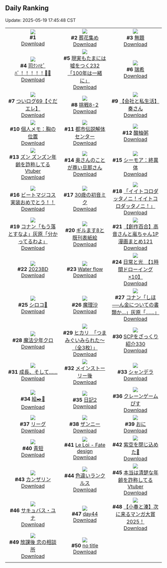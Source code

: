 ## Daily Ranking
Update: 2025-05-19 17:45:48 CST

|      |      |      |
| :----: | :----: | :----: |
| ![](https://s.pximg.net/common/images/limit_unviewable_s.png)<br>**#1** [](https://www.pixiv.net/artworks/130547998)<br>[Download](https://s.pximg.net/common/images/limit_unviewable_s.png) | ![](https://i.pixiv.re/c/240x480/img-master/img/2025/05/18/00/00/14/130519992_p0_master1200.jpg)<br>**#2** [葬花集め](https://www.pixiv.net/artworks/130519992)<br>[Download](https://i.pixiv.re/img-original/img/2025/05/18/00/00/14/130519992_p0.jpg) | ![](https://i.pixiv.re/c/240x480/img-master/img/2025/05/17/23/12/53/130517940_p0_master1200.jpg)<br>**#3** [無題](https://www.pixiv.net/artworks/130517940)<br>[Download](https://i.pixiv.re/img-original/img/2025/05/17/23/12/53/130517940_p0.png) |
| ![](https://i.pixiv.re/c/240x480/img-master/img/2025/05/17/00/05/52/130481166_p0_master1200.jpg)<br>**#4** [司ｸﾝﾊﾋﾟﾊﾞ！！！！！🎂🎉](https://www.pixiv.net/artworks/130481166)<br>[Download](https://i.pixiv.re/img-original/img/2025/05/17/00/05/52/130481166_p0.jpg) | ![](https://i.pixiv.re/c/240x480/img-master/img/2025/05/18/18/00/37/130547102_p0_master1200.jpg)<br>**#5** [現実もたまには嘘をつく232「100年は一緒に」](https://www.pixiv.net/artworks/130547102)<br>[Download](https://i.pixiv.re/img-original/img/2025/05/18/18/00/37/130547102_p0.jpg) | ![](https://i.pixiv.re/c/240x480/img-master/img/2025/05/17/00/30/03/130482185_p0_master1200.jpg)<br>**#6** [瑞希](https://www.pixiv.net/artworks/130482185)<br>[Download](https://i.pixiv.re/img-original/img/2025/05/17/00/30/03/130482185_p0.jpg) |
| ![](https://i.pixiv.re/c/240x480/img-master/img/2025/05/17/17/01/09/130503358_p0_master1200.jpg)<br>**#7** [ついログ69【ぐだエレ】](https://www.pixiv.net/artworks/130503358)<br>[Download](https://i.pixiv.re/img-original/img/2025/05/17/17/01/09/130503358_p0.jpg) | ![](https://i.pixiv.re/c/240x480/img-master/img/2025/05/17/13/00/42/130497201_p0_master1200.jpg)<br>**#8** [挑戦8-2](https://www.pixiv.net/artworks/130497201)<br>[Download](https://i.pixiv.re/img-original/img/2025/05/17/13/00/42/130497201_p0.png) | ![](https://i.pixiv.re/c/240x480/img-master/img/2025/05/17/12/00/13/130495476_p0_master1200.jpg)<br>**#9** [【会社と私生活】奏さん](https://www.pixiv.net/artworks/130495476)<br>[Download](https://i.pixiv.re/img-original/img/2025/05/17/12/00/13/130495476_p0.jpg) |
| ![](https://i.pixiv.re/c/240x480/img-master/img/2025/05/17/06/00/03/130488664_p0_master1200.jpg)<br>**#10** [個人メモ：胸の位置](https://www.pixiv.net/artworks/130488664)<br>[Download](https://i.pixiv.re/img-original/img/2025/05/17/06/00/03/130488664_p0.jpg) | ![](https://i.pixiv.re/c/240x480/img-master/img/2025/05/17/00/00/09/130480509_p0_master1200.jpg)<br>**#11** [都市伝説解体センター](https://www.pixiv.net/artworks/130480509)<br>[Download](https://i.pixiv.re/img-original/img/2025/05/17/00/00/09/130480509_p0.png) | ![](https://i.pixiv.re/c/240x480/img-master/img/2025/05/17/16/11/33/130501995_p0_master1200.jpg)<br>**#12** [酸柚粥](https://www.pixiv.net/artworks/130501995)<br>[Download](https://i.pixiv.re/img-original/img/2025/05/17/16/11/33/130501995_p0.jpg) |
| ![](https://i.pixiv.re/c/240x480/img-master/img/2025/05/17/21/11/16/130512704_p0_master1200.jpg)<br>**#13** [ズン ズンズン年齢を詐称してるVtuber](https://www.pixiv.net/artworks/130512704)<br>[Download](https://i.pixiv.re/img-original/img/2025/05/17/21/11/16/130512704_p0.png) | ![](https://i.pixiv.re/c/240x480/img-master/img/2025/05/17/00/00/33/130480681_p0_master1200.jpg)<br>**#14** [奥さんのことが尊い旦那さん](https://www.pixiv.net/artworks/130480681)<br>[Download](https://i.pixiv.re/img-original/img/2025/05/17/00/00/33/130480681_p0.jpg) | ![](https://i.pixiv.re/c/240x480/img-master/img/2025/05/17/00/03/44/130481045_p0_master1200.jpg)<br>**#15** [シーモア：終異体](https://www.pixiv.net/artworks/130481045)<br>[Download](https://i.pixiv.re/img-original/img/2025/05/17/00/03/44/130481045_p0.jpg) |
| ![](https://i.pixiv.re/c/240x480/img-master/img/2025/05/17/09/40/14/130492429_p0_master1200.jpg)<br>**#16** [ビートマジコス実装おめでとう！！](https://www.pixiv.net/artworks/130492429)<br>[Download](https://i.pixiv.re/img-original/img/2025/05/17/09/40/14/130492429_p0.png) | ![](https://i.pixiv.re/c/240x480/img-master/img/2025/05/17/00/00/20/130480609_p0_master1200.jpg)<br>**#17** [30歳の初音ミク](https://www.pixiv.net/artworks/130480609)<br>[Download](https://i.pixiv.re/img-original/img/2025/05/17/00/00/20/130480609_p0.png) | ![](https://i.pixiv.re/c/240x480/img-master/img/2025/05/17/00/00/14/130480552_p0_master1200.jpg)<br>**#18** [「イイトコロダッタノニ！イイトコロダッタノニ！」](https://www.pixiv.net/artworks/130480552)<br>[Download](https://i.pixiv.re/img-original/img/2025/05/17/00/00/14/130480552_p0.jpg) |
| ![](https://i.pixiv.re/c/240x480/img-master/img/2025/05/18/09/32/52/130532973_p0_master1200.jpg)<br>**#19** [コナン「もう落とすなよ」灰原「分かってるわよ」](https://www.pixiv.net/artworks/130532973)<br>[Download](https://i.pixiv.re/img-original/img/2025/05/18/09/32/52/130532973_p0.jpg) | ![](https://i.pixiv.re/c/240x480/img-master/img/2025/05/17/12/42/53/130496671_p0_master1200.jpg)<br>**#20** [ギルます8と既刊表紙絵](https://www.pixiv.net/artworks/130496671)<br>[Download](https://i.pixiv.re/img-original/img/2025/05/17/12/42/53/130496671_p0.jpg) | ![](https://i.pixiv.re/c/240x480/img-master/img/2025/05/17/00/00/58/130480785_p0_master1200.jpg)<br>**#21** [【創作百合】高音さんと嵐ちゃん1P漫画まとめ121](https://www.pixiv.net/artworks/130480785)<br>[Download](https://i.pixiv.re/img-original/img/2025/05/17/00/00/58/130480785_p0.jpg) |
| ![](https://i.pixiv.re/c/240x480/img-master/img/2025/05/18/00/30/08/130521786_p0_master1200.jpg)<br>**#22** [2023BD](https://www.pixiv.net/artworks/130521786)<br>[Download](https://i.pixiv.re/img-original/img/2025/05/18/00/30/08/130521786_p0.jpg) | ![](https://i.pixiv.re/c/240x480/img-master/img/2025/05/18/01/22/04/130523730_p0_master1200.jpg)<br>**#23** [Water flow](https://www.pixiv.net/artworks/130523730)<br>[Download](https://i.pixiv.re/img-original/img/2025/05/18/01/22/04/130523730_p0.png) | ![](https://i.pixiv.re/c/240x480/img-master/img/2025/05/18/00/00/52/130520186_p0_master1200.jpg)<br>**#24** [日常と光　【1時間ドローイング×10】](https://www.pixiv.net/artworks/130520186)<br>[Download](https://i.pixiv.re/img-original/img/2025/05/18/00/00/52/130520186_p0.png) |
| ![](https://i.pixiv.re/c/240x480/img-master/img/2025/05/17/00/00/18/130480593_p0_master1200.jpg)<br>**#25** [シロコ🎊](https://www.pixiv.net/artworks/130480593)<br>[Download](https://i.pixiv.re/img-original/img/2025/05/17/00/00/18/130480593_p0.jpg) | ![](https://i.pixiv.re/c/240x480/img-master/img/2025/05/17/00/17/35/130481675_p0_master1200.jpg)<br>**#26** [魔理沙](https://www.pixiv.net/artworks/130481675)<br>[Download](https://i.pixiv.re/img-original/img/2025/05/17/00/17/35/130481675_p0.png) | ![](https://i.pixiv.re/c/240x480/img-master/img/2025/05/17/12/38/44/130496578_p0_master1200.jpg)<br>**#27** [コナン「しほ──ん金についての書類か…」灰原「……」](https://www.pixiv.net/artworks/130496578)<br>[Download](https://i.pixiv.re/img-original/img/2025/05/17/12/38/44/130496578_p0.jpg) |
| ![](https://i.pixiv.re/c/240x480/img-master/img/2025/05/17/03/41/52/130486904_p0_master1200.jpg)<br>**#28** [魔法少年クロ](https://www.pixiv.net/artworks/130486904)<br>[Download](https://i.pixiv.re/img-original/img/2025/05/17/03/41/52/130486904_p0.jpg) | ![](https://i.pixiv.re/c/240x480/img-master/img/2025/05/17/08/00/07/130490538_p0_master1200.jpg)<br>**#29** [ヒカリ　「つまみぐいみられた～（全3枚）」](https://www.pixiv.net/artworks/130490538)<br>[Download](https://i.pixiv.re/img-original/img/2025/05/17/08/00/07/130490538_p0.jpg) | ![](https://i.pixiv.re/c/240x480/img-master/img/2025/05/17/21/00/27/130512136_p0_master1200.jpg)<br>**#30** [SCPをざっくり紹介330](https://www.pixiv.net/artworks/130512136)<br>[Download](https://i.pixiv.re/img-original/img/2025/05/17/21/00/27/130512136_p0.jpg) |
| ![](https://i.pixiv.re/c/240x480/img-master/img/2025/05/18/00/02/17/130520379_p0_master1200.jpg)<br>**#31** [成長、そして……](https://www.pixiv.net/artworks/130520379)<br>[Download](https://i.pixiv.re/img-original/img/2025/05/18/00/02/17/130520379_p0.jpg) | ![](https://i.pixiv.re/c/240x480/img-master/img/2025/05/17/20/27/38/130510737_p0_master1200.jpg)<br>**#32** [メインストーリー後](https://www.pixiv.net/artworks/130510737)<br>[Download](https://i.pixiv.re/img-original/img/2025/05/17/20/27/38/130510737_p0.jpg) | ![](https://i.pixiv.re/c/240x480/img-master/img/2025/05/17/21/04/05/130512389_p0_master1200.jpg)<br>**#33** [シャンデラ](https://www.pixiv.net/artworks/130512389)<br>[Download](https://i.pixiv.re/img-original/img/2025/05/17/21/04/05/130512389_p0.jpg) |
| ![](https://i.pixiv.re/c/240x480/img-master/img/2025/05/17/22/10/03/130515297_p0_master1200.jpg)<br>**#34** [絵✒️🪽](https://www.pixiv.net/artworks/130515297)<br>[Download](https://i.pixiv.re/img-original/img/2025/05/17/22/10/03/130515297_p0.png) | ![](https://i.pixiv.re/c/240x480/img-master/img/2025/05/18/13/51/29/130539615_p0_master1200.jpg)<br>**#35** [日記2](https://www.pixiv.net/artworks/130539615)<br>[Download](https://i.pixiv.re/img-original/img/2025/05/18/13/51/29/130539615_p0.png) | ![](https://i.pixiv.re/c/240x480/img-master/img/2025/05/17/12/27/01/130496242_p0_master1200.jpg)<br>**#36** [クレーンゲームぴす](https://www.pixiv.net/artworks/130496242)<br>[Download](https://i.pixiv.re/img-original/img/2025/05/17/12/27/01/130496242_p0.jpg) |
| ![](https://i.pixiv.re/c/240x480/img-master/img/2025/05/18/13/59/01/130539833_p0_master1200.jpg)<br>**#37** [リーグ](https://www.pixiv.net/artworks/130539833)<br>[Download](https://i.pixiv.re/img-original/img/2025/05/18/13/59/01/130539833_p0.png) | ![](https://i.pixiv.re/c/240x480/img-master/img/2025/05/17/00/00/09/130480515_p0_master1200.jpg)<br>**#38** [ザンニー](https://www.pixiv.net/artworks/130480515)<br>[Download](https://i.pixiv.re/img-original/img/2025/05/17/00/00/09/130480515_p0.jpg) | ![](https://i.pixiv.re/c/240x480/img-master/img/2025/05/17/07/27/31/130489971_p0_master1200.jpg)<br>**#39** [おに](https://www.pixiv.net/artworks/130489971)<br>[Download](https://i.pixiv.re/img-original/img/2025/05/17/07/27/31/130489971_p0.png) |
| ![](https://i.pixiv.re/c/240x480/img-master/img/2025/05/17/00/00/16/130480573_p0_master1200.jpg)<br>**#40** [青短](https://www.pixiv.net/artworks/130480573)<br>[Download](https://i.pixiv.re/img-original/img/2025/05/17/00/00/16/130480573_p0.jpg) | ![](https://i.pixiv.re/c/240x480/img-master/img/2025/05/17/11/36/18/130494864_p0_master1200.jpg)<br>**#41** [Le Loi - Fate design](https://www.pixiv.net/artworks/130494864)<br>[Download](https://i.pixiv.re/img-original/img/2025/05/17/11/36/18/130494864_p0.jpg) | ![](https://i.pixiv.re/c/240x480/img-master/img/2025/05/17/20/54/56/130511812_p0_master1200.jpg)<br>**#42** [紫空を閉じ込めた🍭](https://www.pixiv.net/artworks/130511812)<br>[Download](https://i.pixiv.re/img-original/img/2025/05/17/20/54/56/130511812_p0.jpg) |
| ![](https://i.pixiv.re/c/240x480/img-master/img/2025/05/17/00/00/07/130480495_p0_master1200.jpg)<br>**#43** [カンザリン](https://www.pixiv.net/artworks/130480495)<br>[Download](https://i.pixiv.re/img-original/img/2025/05/17/00/00/07/130480495_p0.png) | ![](https://i.pixiv.re/c/240x480/img-master/img/2025/05/18/15/11/49/130541927_p0_master1200.jpg)<br>**#44** [色違いランクルス](https://www.pixiv.net/artworks/130541927)<br>[Download](https://i.pixiv.re/img-original/img/2025/05/18/15/11/49/130541927_p0.jpg) | ![](https://i.pixiv.re/c/240x480/img-master/img/2025/05/18/21/13/58/130555196_p0_master1200.jpg)<br>**#45** [本当は清楚な年齢を詐称してるVtuber](https://www.pixiv.net/artworks/130555196)<br>[Download](https://i.pixiv.re/img-original/img/2025/05/18/21/13/58/130555196_p0.png) |
| ![](https://i.pixiv.re/c/240x480/img-master/img/2025/05/17/16/32/49/130502538_p0_master1200.jpg)<br>**#46** [サキュバス・ユナ](https://www.pixiv.net/artworks/130502538)<br>[Download](https://i.pixiv.re/img-original/img/2025/05/17/16/32/49/130502538_p0.jpg) | ![](https://i.pixiv.re/c/240x480/img-master/img/2025/05/18/00/35/33/130522047_p0_master1200.jpg)<br>**#47** [day44](https://www.pixiv.net/artworks/130522047)<br>[Download](https://i.pixiv.re/img-original/img/2025/05/18/00/35/33/130522047_p0.jpg) | ![](https://i.pixiv.re/c/240x480/img-master/img/2025/05/17/21/48/50/130514220_p0_master1200.jpg)<br>**#48** [【小春と湊】次に来るマンガ大賞2025！](https://www.pixiv.net/artworks/130514220)<br>[Download](https://i.pixiv.re/img-original/img/2025/05/17/21/48/50/130514220_p0.png) |
| ![](https://i.pixiv.re/c/240x480/img-master/img/2025/05/17/11/18/41/130494495_p0_master1200.jpg)<br>**#49** [放課後 恋の相談所](https://www.pixiv.net/artworks/130494495)<br>[Download](https://i.pixiv.re/img-original/img/2025/05/17/11/18/41/130494495_p0.jpg) | ![](https://i.pixiv.re/c/240x480/img-master/img/2025/05/17/21/27/00/130513328_p0_master1200.jpg)<br>**#50** [no title](https://www.pixiv.net/artworks/130513328)<br>[Download](https://i.pixiv.re/img-original/img/2025/05/17/21/27/00/130513328_p0.jpg) |
|      |
